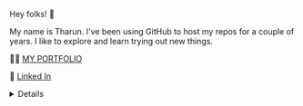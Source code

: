 Hey folks! 👋

My name is Tharun. I've been using GitHub to host my repos for a couple of years. I like to explore and learn trying out new things. 


🧑‍💻  [MY PORTFOLIO](https://tharun-portfolio-tce.vercel.app/)

🚀  [Linked In](https://www.linkedin.com/in/tharun-dharmaraj-004888223/) 



<details >

| App  | Description | APK | Developed By |
| ------------- | ------------- | ------------- |------------- |
| [Wallpaperly](https://github.com/TharunDharmaraj/Wallpaperly-1k-HD-Android-Wallpapers)  | Wallpaper App That retries Image from Firebase and Uses various caching and storing Features  | [Wallpaperly APK](https://github.com/TharunDharmaraj/Wallpaperly-1k-HD-Android-Wallpapers/releases/download/Pre_Release_0.0.1/wallpaperly.apk) | [Tharun](https://github.com/TharunDharmaraj)  |
| [ParkX](https://github.com/TharunDharmaraj/Parking)  | Parking Slot tracking and Billing App Connection With IoT  | [ParkX APK](https://github.com/TharunDharmaraj/TharunDharmaraj/raw/main/ParkX.apk) | [Thirumalai](https://github.com/Thiru-Malai)  <br> [Tharun](https://github.com/TharunDharmaraj)  |
| [XrossTalk](https://github.com/Thiru-Malai/XrossTalk)  | Online Chatting and Connection App | [Xrosstalk APK](https://github.com/TharunDharmaraj/TharunDharmaraj/raw/main/Xrosstalk.apk) |  [Thirumalai](https://github.com/Thiru-Malai)  <br> [Rahul Prasanna](https://github.com/RahulPrasanna-code) <br> [Pathri Narayanan](https://github.com/Pathrinarayanan)  <br> [Arun](https://github.com/ARUN-S01)  <br> [Tharun](https://github.com/TharunDharmaraj) |
| [Motiva Quotes](https://github.com/TharunDharmaraj/quotes_app)  | Create, View, Like and Share Quote | [Motiva Quotes APK](https://github.com/TharunDharmaraj/TharunDharmaraj/raw/main/Motiva_Quotes_base.apk) | [Tharun](https://github.com/TharunDharmaraj) |
| [Parking Lot Management](https://github.com/TharunDharmaraj/parkingLotManagement)  | Android App that tracks Intime and OutTime along with Vehicles Number Plate in a Parking Lot  | [Parking Lot Management APK](https://github.com/TharunDharmaraj/TharunDharmaraj/raw/main/Parking%20Lot%20Management.apk) | [Rahul Prasanna](https://github.com/RahulPrasanna-code) <br> [Tharun](https://github.com/TharunDharmaraj) |
| Code Bots Attendance Management(Code Not Found)  | Faculty and Student based Attendance Monitoring and   | [Attendance Management APK](https://github.com/TharunDharmaraj/TharunDharmaraj/raw/main/Code%20Bots.apk) | [Thirumalai](https://github.com/Thiru-Malai)  <br> [Tharun](https://github.com/TharunDharmaraj) |
| [Flicky Tricky](https://github.com/Thiru-Malai/Flicky-Tricky)  | Endless Flappy Bird Game Using Blink Detection  | [Flicky Tricky APK](https://github.com/TharunDharmaraj/TharunDharmaraj/raw/main/Flicky%20Tricky.apk) | [Thirumalai](https://github.com/Thiru-Malai) <br> [Arun](https://github.com/ARUN-S01)  <br> [Tharun](https://github.com/TharunDharmaraj) |
| [MyLab](https://github.com/Thiru-Malai/Techutsav_Attendance)  |  Lab Attendance using QR code | [MyLab APK](https://github.com/TharunDharmaraj/TharunDharmaraj/raw/main/MyLab.apk) | [Thirumalai](https://github.com/Thiru-Malai) <br> [Arun](https://github.com/ARUN-S01)  <br> [Tharun](https://github.com/TharunDharmaraj) |
| [MultiPlayer Sample](https://github.com/TharunDharmaraj/TharunDharmaraj/raw/main/MultiPlayerSample.apk)  | MultiPlayer Sample Cell  | [MultiPlayer APK](https://github.com/TharunDharmaraj/TharunDharmaraj/raw/main/MultiPlayerSample.apk) | [Thirumalai](https://github.com/Thiru-Malai) <br> [Arun](https://github.com/ARUN-S01)  <br> [Tharun](https://github.com/TharunDharmaraj) |


![Profile Views](https://komarev.com/ghpvc/?username=TharunDharmaraj&style=flat-square&color=blue)

</details>
